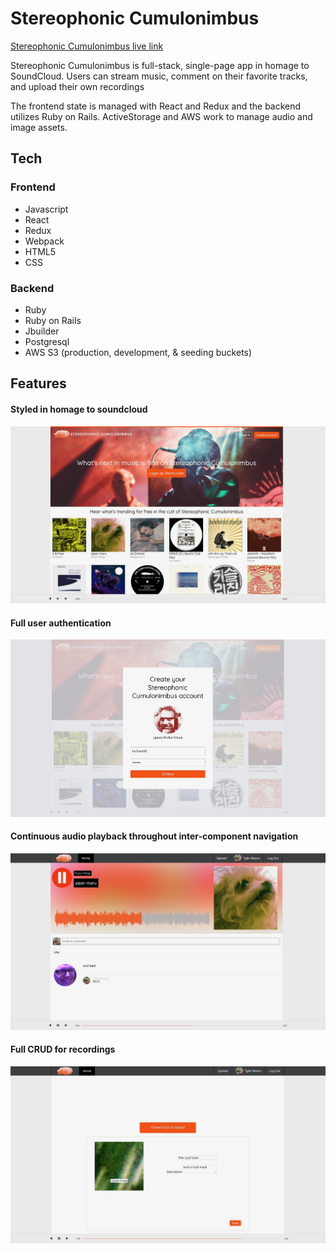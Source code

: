 # Stereophonic Cumulonimbus

[Stereophonic Cumulonimbus live link](https://stereophoniccumulonimbus.herokuapp.com/#/)


Stereophonic Cumulonimbus is full-stack, single-page app in homage to SoundCloud. Users can stream music, comment on their favorite tracks, and upload their own recordings 

The frontend state is managed with React and Redux and the backend utilizes Ruby on Rails. ActiveStorage and AWS work to manage audio and image assets. 

## Tech 

### Frontend
* Javascript
* React
* Redux
* Webpack
* HTML5 
* CSS

### Backend
* Ruby
* Ruby on Rails
* Jbuilder
* Postgresql
* AWS S3 (production, development, & seeding buckets)

## Features 


#### Styled in homage to soundcloud 

![alt text](app/assets/images/splash.jpeg)

#### Full user authentication

![alt text](app/assets/images/auth.jpeg)

#### Continuous audio playback throughout inter-component navigation 

![alt text](app/assets/images/playback.jpeg)

#### Full CRUD for recordings 

![alt text](app/assets/images/crud.jpeg)

